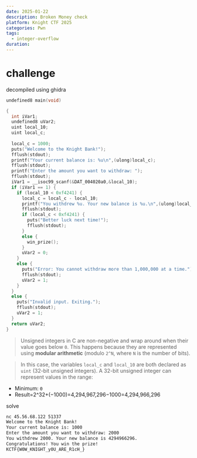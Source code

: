 ```yaml
---
date: 2025-01-22
description: Broken Money check
platform: Knight CTF 2025
categories: Pwn
tags:
  - integer-overflow
duration:
---
```


# challenge
decompiled using ghidra
```c
undefined8 main(void)

{
  int iVar1;
  undefined8 uVar2;
  uint local_10;
  uint local_c;
  
  local_c = 1000;
  puts("Welcome to the Knight Bank!");
  fflush(stdout);
  printf("Your current balance is: %u\n",(ulong)local_c);
  fflush(stdout);
  printf("Enter the amount you want to withdraw: ");
  fflush(stdout);
  iVar1 = __isoc99_scanf(&DAT_004020a0,&local_10);
  if (iVar1 == 1) {
    if (local_10 < 0xf4241) {
      local_c = local_c - local_10;
      printf("You withdrew %u. Your new balance is %u.\n",(ulong)local_10,(ulong)local_c);
      fflush(stdout);
      if (local_c < 0xf4241) {
        puts("Better luck next time!");
        fflush(stdout);
      }
      else {
        win_prize();
      }
      uVar2 = 0;
    }
    else {
      puts("Error: You cannot withdraw more than 1,000,000 at a time.");
      fflush(stdout);
      uVar2 = 1;
    }
  }
  else {
    puts("Invalid input. Exiting.");
    fflush(stdout);
    uVar2 = 1;
  }
  return uVar2;
}
```
> Unsigned integers in C are non-negative and wrap around when their value goes below `0`. This happens because they are represented using **modular arithmetic** (modulo `2^N`, where `N` is the number of bits).

> In this case, the variables `local_c` and `local_10` are both declared as `uint` (32-bit unsigned integers). A 32-bit unsigned integer can represent values in the range:

- Minimum: `0`
- Result=2^32+(−1000)=4,294,967,296−1000=4,294,966,296

solve
```sh
nc 45.56.68.122 51337 
Welcome to the Knight Bank!
Your current balance is: 1000
Enter the amount you want to withdraw: 2000
You withdrew 2000. Your new balance is 4294966296.
Congratulations! You win the prize!
KCTF{W0W_KNIGHT_y0U_ARE_R1cH_}
```

